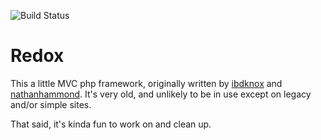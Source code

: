 ![Build Status](http://projects.irrsinn.net/jenkins/buildStatus/icon?job=Redox)

Redox
===

This a little MVC php framework, originally written by <a href="https://github.com/ibdknox">ibdknox</a> and <a href="https://github.com/nathanhammond">nathanhammond</a>. It's very old, and unlikely to be in use except on legacy and/or simple sites.

That said, it's kinda fun to work on and clean up.